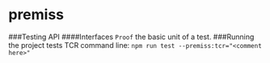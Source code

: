 # premiss
###Testing API
####Interfaces
`Proof` the basic unit of a test.
###Running the project tests
TCR command line: `npm run test --premiss:tcr="<comment here>"`